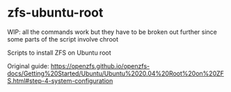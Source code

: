 # zfs-ubuntu-root

WIP: all the commands work but they have to be broken out further since some parts of the script involve chroot

Scripts to install ZFS on Ubuntu root

Original guide: https://openzfs.github.io/openzfs-docs/Getting%20Started/Ubuntu/Ubuntu%2020.04%20Root%20on%20ZFS.html#step-4-system-configuration
